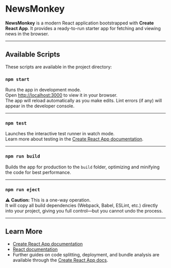 # NewsMonkey

**NewsMonkey** is a modern React application bootstrapped with **Create React App**. It provides a ready-to-run starter app for fetching and viewing news in the browser.

---

## Available Scripts

These scripts are available in the project directory:

### `npm start`
Runs the app in development mode.  
Open [http://localhost:3000](http://localhost:3000) to view it in your browser.  
The app will reload automatically as you make edits. Lint errors (if any) will appear in the developer console.

---

### `npm test`
Launches the interactive test runner in watch mode.  
Learn more about testing in the [Create React App documentation](https://facebook.github.io/create-react-app/docs/running-tests).

---

### `npm run build`
Builds the app for production to the `build` folder, optimizing and minifying the code for best performance.

---

### `npm run eject`
⚠️ **Caution:** This is a one-way operation.  
It will copy all build dependencies (Webpack, Babel, ESLint, etc.) directly into your project, giving you full control—but you cannot undo the process.

---

## Learn More

- [Create React App documentation](https://facebook.github.io/create-react-app/docs)  
- [React documentation](https://reactjs.org)  
- Further guides on code splitting, deployment, and bundle analysis are available through the [Create React App docs](https://facebook.github.io/create-react-app/docs/code-splitting).
